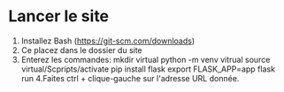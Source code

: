 # Lancer le site

1. Installez Bash (https://git-scm.com/downloads)
2. Ce placez dans le dossier du site
3. Enterez les commandes: mkdir virtual
                          python -m venv vitrual
                          source virtual/Scpripts/activate
                          pip install flask
                          export FLASK_APP=app
                          flask run
4.Faites ctrl + clique-gauche sur l'adresse URL donnée.
